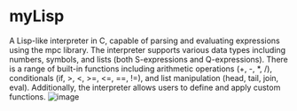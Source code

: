 # myLisp
A Lisp-like interpreter in C, capable of parsing and evaluating expressions using the mpc library. 
The interpreter supports various data types including numbers, symbols, and lists (both S-expressions and Q-expressions). 
There is a range of built-in functions including arithmetic operations (+, -, *, /), conditionals (if, >, <, >=, <=, ==, !=), and 
list manipulation (head, tail, join, eval). Additionally, the interpreter allows users to define and apply custom functions.
![image](https://github.com/Rustem101/myLisp/assets/44526117/db55aa02-2d0e-4b0f-bcd6-19026ca352e9)
